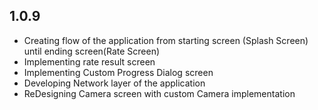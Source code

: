 ## 1.0.9

- Creating flow of the application from starting screen (Splash Screen)
  until ending screen(Rate Screen)
- Implementing rate result screen
- Implementing Custom Progress Dialog screen
- Developing Network layer of the application
- ReDesigning Camera screen with custom Camera implementation